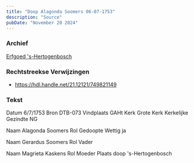```yaml
---
title: "Doop Alagonda Soomers 06-07-1753"
description: "Source"
pubDate: "November 20 2024"
---
```


### Archief
[Erfgoed 's-Hertogenbosch](https://www.erfgoedshertogenbosch.nl/)

### Rechtstreekse Verwijzingen
- https://hdl.handle.net/21.12121/749821149

### Tekst
Datum 6/7/1753
Bron DTB-073
Vindplaats GAHt
Kerk Grote Kerk
Kerkelijke Gezindte NG
 
Naam Alagonda Soomers
Rol Gedoopte
Wettig ja
 
Naam Gerardus Soomers
Rol Vader
 
Naam Magrieta Kaskens
Rol Moeder
Plaats doop 's-Hertogenbosch